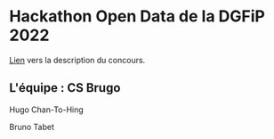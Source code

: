 # Hackathon Open Data de la DGFiP 2022

[Lien](https://hackaton-dgfip-2022.github.io/) vers la description du concours.

## L'équipe : CS Brugo

Hugo Chan-To-Hing

Bruno Tabet